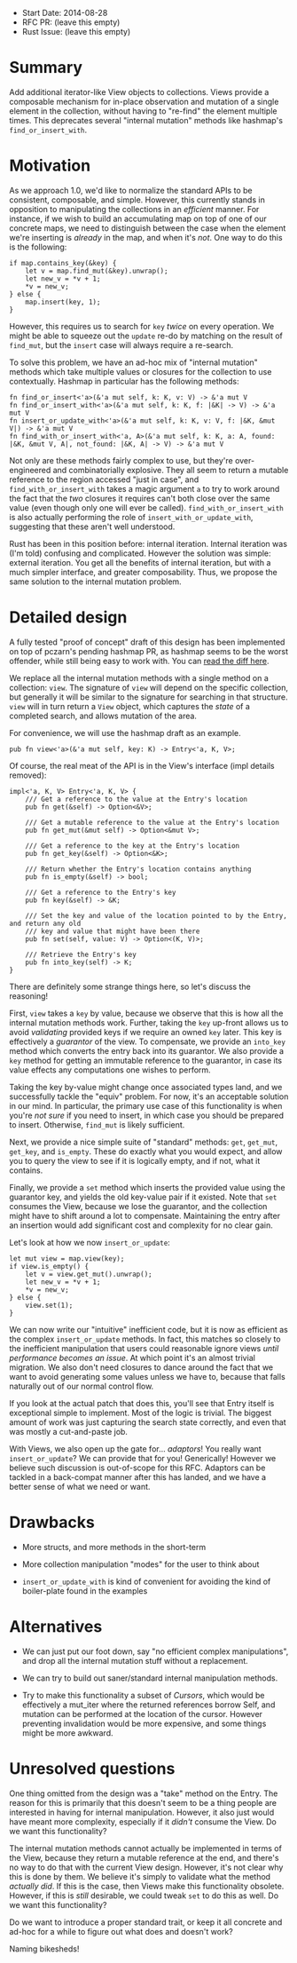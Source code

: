 - Start Date: 2014-08-28
- RFC PR: (leave this empty)
- Rust Issue: (leave this empty)

# Summary

Add additional iterator-like View objects to collections. 
Views provide a composable mechanism for in-place observation and mutation of a
single element in the collection, without having to "re-find" the element multiple times.
This deprecates several "internal mutation" methods like hashmap's `find_or_insert_with`.

# Motivation

As we approach 1.0, we'd like to normalize the standard APIs to be consistent, composable,
and simple. However, this currently stands in opposition to manipulating the collections in
an *efficient* manner. For instance, if we wish to build an accumulating map on top of one
of our concrete maps, we need to distinguish between the case when the element we're inserting
is *already* in the map, and when it's *not*. One way to do this is the following:

```
if map.contains_key(&key) {
    let v = map.find_mut(&key).unwrap();
    let new_v = *v + 1;
    *v = new_v;
} else {
    map.insert(key, 1);
}
```

However, this requires us to search for `key` *twice* on every operation.
We might be able to squeeze out the `update` re-do by matching on the result
of `find_mut`, but the `insert` case will always require a re-search.

To solve this problem, we have an ad-hoc mix of "internal mutation" methods which
take multiple values or closures for the collection to use contextually. Hashmap in particular
has the following methods:

```
fn find_or_insert<'a>(&'a mut self, k: K, v: V) -> &'a mut V
fn find_or_insert_with<'a>(&'a mut self, k: K, f: |&K| -> V) -> &'a mut V
fn insert_or_update_with<'a>(&'a mut self, k: K, v: V, f: |&K, &mut V|) -> &'a mut V
fn find_with_or_insert_with<'a, A>(&'a mut self, k: K, a: A, found: |&K, &mut V, A|, not_found: |&K, A| -> V) -> &'a mut V
```

Not only are these methods fairly complex to use, but they're over-engineered and
combinatorially explosive. They all seem to return a mutable reference to the region
accessed "just in case", and `find_with_or_insert_with` takes a magic argument `a` to
try to work around the fact that the *two* closures it requires can't both close over
the same value (even though only one will ever be called). `find_with_or_insert_with`
is also actually performing the role of `insert_with_or_update_with`, 
suggesting that these aren't well understood.

Rust has been in this position before: internal iteration. Internal iteration was (I'm told)
confusing and complicated. However the solution was simple: external iteration. You get
all the benefits of internal iteration, but with a much simpler interface, and greater
composability. Thus, we propose the same solution to the internal mutation problem.

# Detailed design

A fully tested "proof of concept" draft of this design has been implemented on top of pczarn's
pending hashmap PR, as hashmap seems to be the worst offender, while still being easy
to work with. You can 
[read the diff here](https://github.com/Gankro/rust/commit/6d6804a6d16b13d07934f0a217a3562384e55612).

We replace all the internal mutation methods with a single method on a collection: `view`.
The signature of `view` will depend on the specific collection, but generally it will be similar to
the signature for searching in that structure. `view` will in turn return a `View` object, which
captures the *state* of a completed search, and allows mutation of the area. 

For convenience, we will use the hashmap draft as an example.

```
pub fn view<'a>(&'a mut self, key: K) -> Entry<'a, K, V>;
```

Of course, the real meat of the API is in the View's interface (impl details removed):

```
impl<'a, K, V> Entry<'a, K, V> {
    /// Get a reference to the value at the Entry's location
    pub fn get(&self) -> Option<&V>;

    /// Get a mutable reference to the value at the Entry's location
    pub fn get_mut(&mut self) -> Option<&mut V>;

    /// Get a reference to the key at the Entry's location
    pub fn get_key(&self) -> Option<&K>;

    /// Return whether the Entry's location contains anything
    pub fn is_empty(&self) -> bool;
    
    /// Get a reference to the Entry's key
    pub fn key(&self) -> &K;

    /// Set the key and value of the location pointed to by the Entry, and return any old
    /// key and value that might have been there
    pub fn set(self, value: V) -> Option<(K, V)>;

    /// Retrieve the Entry's key
    pub fn into_key(self) -> K;
}
```

There are definitely some strange things here, so let's discuss the reasoning! 

First, `view` takes a `key` by value, because we observe that this is how all the internal mutation 
methods work. Further, taking the `key` up-front allows us to avoid *validating* provided keys if 
we require an owned `key` later. This key is effectively a *guarantor* of the view. 
To compensate, we provide an `into_key` method which converts the entry back into its guarantor.
We also provide a `key` method for getting an immutable reference to the guarantor, in case its
value effects any computations one wishes to perform. 

Taking the key by-value might change once associated types land, 
and we successfully tackle the "equiv" problem. For now, it's an acceptable solution in our mind.
In particular, the primary use case of this functionality is when you're *not sure* if you need to
insert, in which case you should be prepared to insert. Otherwise, `find_mut` is likely sufficient.

Next, we provide a nice simple suite of "standard" methods: 
`get`, `get_mut`, `get_key`, and `is_empty`.
These do exactly what you would expect, and allow you to query the view to see if it is logically
empty, and if not, what it contains.

Finally, we provide a `set` method which inserts the provided value using the guarantor key, 
and yields the old key-value pair if it existed. Note that `set` consumes the View, because 
we lose the guarantor, and the collection might have to shift around a lot to compensate. 
Maintaining the entry after an insertion would add significant cost and complexity for no 
clear gain.

Let's look at how we now `insert_or_update`:

```
let mut view = map.view(key);
if view.is_empty() {
    let v = view.get_mut().unwrap();
    let new_v = *v + 1;
    *v = new_v;
} else {
    view.set(1);
}
```

We can now write our "intuitive" inefficient code, but it is now as efficient as the complex
`insert_or_update` methods. In fact, this matches so closely to the inefficient manipulation
that users could reasonable ignore views *until performance becomes an issue*. At which point
it's an almost trivial migration. We also don't need closures to dance around the fact that we
want to avoid generating some values unless we have to, because that falls naturally out of our
normal control flow.

If you look at the actual patch that does this, you'll see that Entry itself is exceptional
simple to implement. Most of the logic is trivial. The biggest amount of work was just
capturing the search state correctly, and even that was mostly a cut-and-paste job.

With Views, we also open up the gate for... *adaptors*! 
You really want `insert_or_update`? We can provide that for you! Generically!
However we believe such discussion is out-of-scope for this RFC. Adaptors can
be tackled in a back-compat manner after this has landed, and we have a better sense
of what we need or want.

# Drawbacks

* More structs, and more methods in the short-term 

* More collection manipulation "modes" for the user to think about

* `insert_or_update_with` is kind of convenient for avoiding the kind of boiler-plate
found in the examples

# Alternatives

* We can just put our foot down, say "no efficient complex manipulations", and drop 
all the internal mutation stuff without a replacement.

* We can try to build out saner/standard internal manipulation methods.

* Try to make this functionality a subset of *Cursors*, which would be effectively a mut_iter
where the returned references borrow Self, and mutation can be performed at the location of
the cursor. However preventing invalidation would be more expensive, and some things
might be more awkward.

# Unresolved questions

One thing omitted from the design was a "take" method on the Entry. The reason for this
is primarily that this doesn't seem to be a thing people are interested in having for
internal manipulation. However, it also just would have meant more complexity, especially
if it *didn't* consume the View. Do we want this functionality?

The internal mutation methods cannot actually be implemented in terms of the View, because
they return a mutable reference at the end, and there's no way to do that with the current
View design. However, it's not clear why this is done by them. We believe it's simply to
validate what the method *actually did*. If this is the case, then Views make this functionality
obsolete. However, if this is *still* desirable, we could tweak `set` to do this as well.
Do we want this functionality?

Do we want to introduce a proper standard trait, or keep it all concrete and ad-hoc for a while
to figure out what does and doesn't work?

Naming bikesheds!
